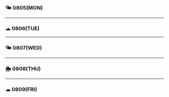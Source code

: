 
### 🌤 0805(MON)

---

### ☁ 0806(TUE)

---

### 🌤 0807(WED)


---

### 🌦 0808(THU)


---

### ☁ 0809(FRI)

